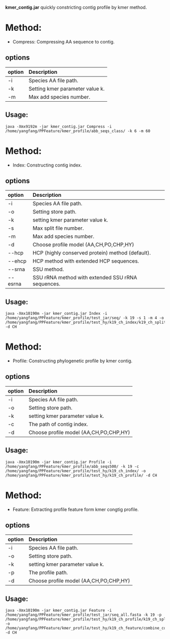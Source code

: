 **kmer_contig.jar** quickly constricting contig profile by kmer method.

# Method:
* Compress: Compressing AA sequence to contig.
 
 ## options
 
 | option |  Description                                                                                                                            |
 |:------- |:---------------------------------------------------------------------------------------------------------------------------------------|
 |  -i     |  Species AA file path.                                                                                                         |
 |  -k     |  Setting kmer parameter value k.                                                                                                               |
 |  -m     |  Max add species number.                                                                                 |

## Usage:

```angular2html
java -Xmx9192m -jar kmer_contig.jar Compress -i /home/yangfang/PPFeature/kmer_profile/abb_seqs_class/ -k 6 -m 60
```
 
# Method:
* Index: Constructing contig index.
 
## options
  
  | option |  Description                                                                                                                            |
  |:------- |:---------------------------------------------------------------------------------------------------------------------------------------|
  |  -i     |  Species AA file path.                                                                                                         |
  |  -o     |  Setting store path.                                                                                                               |
  |  -k     |  setting kmer parameter value k.                                                                                                               |
  |  -s     |  Max split file number.                                                                                 |
  |  -m    |  Max add species number.                                                      |
  |  -d     |  Choose profile model (AA,CH,PO,CHP,HY)                                                              |
  |  --hcp  |  HCP (highly conserved protein) method (default).                                                                                        |
  |  --ehcp |  HCP method with extended HCP sequences.                                                                                               |
  |  --srna |  SSU method.                                                                       |
  |  --esrna|  SSU rRNA method with extended SSU rRNA sequences.                                                                                                           |
  
## Usage:

```angular2html
java -Xmx10190m -jar kmer_contig.jar Index -i /home/yangfang/PPFeature/kmer_profile/test_jar/seq/ -k 19 -s 1 -m 4 -o /home/yangfang/PPFeature/kmer_profile/test_hy/k19_ch_index/k19_ch_split.txt -d CH
```



# Method:
* Profile: Constructing phylogenetic profile by kmer contig.
   
## options
    
| option |  Description                                                                                                                            |
|:------- |:---------------------------------------------------------------------------------------------------------------------------------------|
|  -i     |  Species AA file path.                                                                                                         |
|  -o     |  Setting store path.                                                                                                               |
|  -k     |  setting kmer parameter value k.                                                                                                               |
|  -c     |  The path of contig index.                                                                                 |
|  -d     |  Choose profile model (AA,CH,PO,CHP,HY)                                                              |

## Usage:

```angular2html
java -Xmx10190m -jar kmer_contig.jar Profile -i /home/yangfang/PPFeature/kmer_profile/abb_seqs500/ -k 19 -c /home/yangfang/PPFeature/kmer_profile/test_hy/k19_ch_index/ -o /home/yangfang/PPFeature/kmer_profile/test_hy/k19_ch_profile/ -d CH

```

# Method:
* Feature: Extracting profile feature form kmer congtig profile.
   
## options
    
| option |  Description                                                                                                                            |
|:------- |:---------------------------------------------------------------------------------------------------------------------------------------|
|  -i     |  Species AA file path.                                                                                                         |
|  -o     |  Setting store path.                                                                                                               |
|  -k     |  setting kmer parameter value k.                                                                                                               |
|  -p     |  The profile path.                                                                                 |
|  -d     |  Choose profile model (AA,CH,PO,CHP,HY)                                                              |


## Usage:

```angular2html
java -Xmx10190m -jar kmer_contig.jar Feature -i /home/yangfang/PPFeature/kmer_profile/test_jar/seq_all.fasta -k 19 -p /home/yangfang/PPFeature/kmer_profile/test_hy/k19_ch_profile/k19_ch_split0.txt -o /home/yangfang/PPFeature/kmer_profile/test_hy/k19_ch_feature/combine_contig.txt -d CH
```